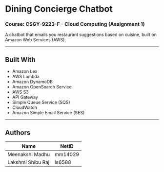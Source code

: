 # Dining Concierge Chatbot

### Course: CSGY-9223-F - Cloud Computing (Assignment 1)

A chatbot that emails you restaurant suggestions based on cuisine, built on Amazon Web Services (AWS).

---

## Built With
* Amazon Lex
* AWS Lambda
* Amazon DynamoDB
* Amazon OpenSearch Service
* AWS S3
* API Gateway
* Simple Queue Service (SQS)
* CloudWatch
* Amazon Simple Email Service (SES)
  
---

## Authors

| Name                | NetID   |
| ------------------- | ------- |
| Meenakshi Madhu     | mm14029 |
| Lakshmi Shibu Raj   | ls6588  |
